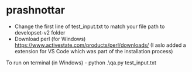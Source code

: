 # prashnottar

- Change the first line of test_input.txt to match your file path to developset-v2 folder
- Download perl (for Windows) https://www.activestate.com/products/perl/downloads/ (I aslo added a extension for VS Code which was part of the installation process)

To run on terminal (in Windows) - python .\qa.py test_input.txt
